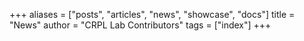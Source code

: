 +++
aliases = ["posts", "articles", "news", "showcase", "docs"]
title = "News"
author = "CRPL Lab Contributors"
tags = ["index"]
+++